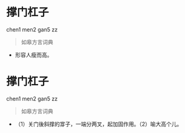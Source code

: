 # 撑门杠子
chen1 men2 gan5 zz
> 如皋方言词典
- 形容人瘦而高。

# 撑门杠子
chen1 men2 gan5 zz
> 如皋方言词典
- （1）关门後斜撑的牚子，一端分两叉，起加固作用。（2）喻大高个儿。

